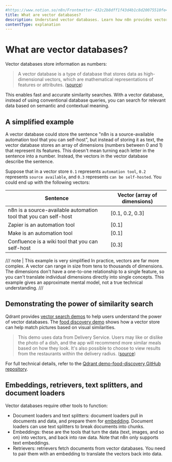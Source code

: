 ```yaml
---
#https://www.notion.so/n8n/Frontmatter-432c2b8dff1f43d4b1c8d20075510fe4
title: What are vector databases?
description: Understand vector databases. Learn how n8n provides vector databases, along with the key components to work with them, including embeddings, retrievers, and document loaders.
contentType: explanation
---
```


# What are vector databases?

Vector databases store information as numbers:

> A vector database is a type of database that stores data as high-dimensional vectors, which are mathematical representations of features or attributes. ([source](https://learn.microsoft.com/en-us/semantic-kernel/memories/vector-db))

This enables fast and accurate similarity searches. With a vector database, instead of using conventional database queries, you can search for relevant data based on semantic and contextual meaning.

## A simplified example

A vector database could store the sentence "n8n is a source-available automation tool that you can self-host", but instead of storing it as text, the vector database stores an array of dimensions (numbers between 0 and 1) that represent its features. This doesn't mean turning each letter in the sentence into a number. Instead, the vectors in the vector database describe the sentence. 

Suppose that in a vector store `0.1` represents `automation tool`, `0.2` represents `source available`, and `0.3` represents `can be self-hosted`. You could end up with the following vectors:

| Sentence | Vector (array of dimensions) |
| -------- | ------ |
| n8n is a source-available automation tool that you can self-host | [0.1, 0.2, 0.3] |
| Zapier is an automation tool | [0.1] |
| Make is an automation tool | [0.1] |
| Confluence is a wiki tool that you can self-host | [0.3] |

/// note | This example is very simplified
In practice, vectors are far more complex. A vector can range in size from tens to thousands of dimensions. The dimensions don't have a one-to-one relationship to a single feature, so you can't translate individual dimensions directly into single concepts. This example gives an approximate mental model, not a true technical understanding.
///


## Demonstrating the power of similarity search

Qdrant provides [vector search demos](https://qdrant.tech/demo/) to help users understand the power of vector databases. The [food discovery demo](https://food-discovery.qdrant.tech/) shows how a vector store can help match pictures based on visual similarities.

> This demo uses data from Delivery Service. Users may like or dislike the photo of a dish, and the app will recommend more similar meals based on how they look. It's also possible to choose to view results from the restaurants within the delivery radius. ([source](https://qdrant.tech/demo/))

For full technical details, refer to the [Qdrant demo-food-discovery GitHub repository](https://github.com/qdrant/demo-food-discovery).

## Embeddings, retrievers, text splitters, and document loaders

Vector databases require other tools to function:

- Document loaders and text splitters: document loaders pull in documents and data, and prepare them for [embedding](/glossary.md#ai-embedding). Document loaders can use text splitters to break documents into chunks.
- Embeddings: these are the tools that turn the data (text, images, and so on) into vectors, and back into raw data. Note that n8n only supports text embeddings.
- Retrievers: retrievers fetch documents from vector databases. You need to pair them with an embedding to translate the vectors back into data.





